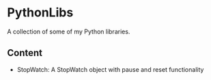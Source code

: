 # PythonLibs

A collection of some of my Python libraries.

## Content
* StopWatch: A StopWatch object with pause and reset functionality

